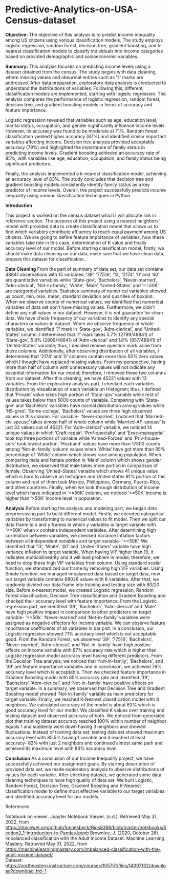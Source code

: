 # Predictive-Analytics-on-USA-Census-dataset

**Objective:**
The objective of this analysis is to predict income inequality among US citizens using various classification models. The study employs logistic regression, random forest, decision tree, gradient boosting, and k-nearest classification models to classify individuals into income categories based on provided demographic and socioeconomic variables.

**Summary:**
This analysis focuses on predicting income levels using a dataset obtained from the census. The study begins with data cleaning, where missing values and abnormal entries such as '?' marks are addressed. After data preparation, exploratory data analysis is conducted to understand the distributions of variables. Following this, different classification models are implemented, starting with logistic regression. The analysis compares the performance of logistic regression, random forest, decision tree, and gradient boosting models in terms of accuracy and feature importance.

Logistic regression revealed that variables such as age, education level, marital status, occupation, and gender significantly influence income levels. However, its accuracy was found to be moderate at 71%. Random forest classification yielded higher accuracy (87%) and identified similar important variables affecting income. Decision tree analysis provided acceptable accuracy (79%) and highlighted the importance of family status in predicting income levels. Gradient boosting achieved an accuracy rate of 85%, with variables like age, education, occupation, and family status being significant predictors.

Finally, the analysis implemented a k-nearest classification model, achieving an accuracy level of 83%. The study concludes that decision tree and gradient boosting models consistently identify family status as a key predictor of income levels. Overall, the project successfully predicts income inequality using various classification techniques in Python.


**Introduction** 

This project is worked on the census dataset which I will allocate link in reference section. The purpose of this project using a nearest neighbors’ model with provided data to create classification model that allows us to find which variables contribute affluency to reach equal payment among US citizens. We are going to define feature importance of variables, how these variables take role in this case, determination of K value and finally accuracy level of our model. Before starting classification model, firstly, we should make data cleaning on our data, make sure that we have clean data, prepare this dataset for classification.

**Data Cleaning** 
From the part of summary of data set, our data set contains 48841 observations with 15 variables: ‘39’, ‘77516’, ‘13’, ‘2174’, ‘0’ and ‘40’ are quantitative variables while ‘State-gov’, ‘Bachelors’, ‘Never-married’, ‘Adm-clerical’, ‘Not-in-family’, ‘White’, ‘Male’, ‘United-States’ and ‘<=50K’ are categorical variables. Statistics summary of numerical variables showed us count, min, max, mean, standard deviation and quartiles of boxplot. When we observe counts of numerical values, we identified that numerical variables of data set don’t have missing values. Furthermore, we didn’t define any null values in our dataset. However, it is not guarantee for clean data. We have check frequency of our variables to identify any special characters or values in dataset. When we observe frequency of whole variables, we identified ‘?’ mark in ‘State-gov’, ‘Adm-clerical’, and ‘United-States’ column. I determined that ‘?’ mark takes 5.7% (2799/48841) of ‘State-gov’, 5.8% (2809/48841) of ‘Adm-clerical’ and 1.8% (857/48841) of ‘United-States’ variable; thus, I decided remove question mark value from these columns. Additionally, after observing distribution of all variables, I determined that ‘2174’ and ‘0’ columns contain more than 50% zero values which I thought have replaced missing values. From my perspective, having more than half of column with unnecessary values will not indicate any essential information for our model; therefore, I removed these two columns from our dataset. After this cleaning, we have 45221 values with 13 variables. 
 From the exploratory analysis part, I checked each variables distribution by visualization of each variable on Histogram; thus, I defined that ‘Private’ value takes high portion of ‘State-gov’ variable while rest of values takes below than 5000 counts of variable. Comparing with ‘State-gov’ and ‘Bachelors’ variables have normal distribution among values while ‘HS-grad’, ‘Some-college’, ‘Bachelors’ values are three high observed values in this column. For variable- ‘Never-married’, I noticed that ‘Married-civ-spouse’ takes almost half of whole column while ‘Married-AF-spouse’ is just 32 values out of 45221. For ‘Adm-clerical’ variable, we noticed 14 unique values in which ‘Craft-repair’, ‘Prof-specialty’ and ‘Exec-managerial’ took top three portions of variable while ‘Armed-Forces’ and ‘Priv-house-serv’ took lowest portion. ‘Husband’ values have more than 17500 counts among ‘Not-in-family’ column values when ‘White’ have got more than 85% percentage of ‘White’ column which shows race among population. When comparing male and female portion in ‘Male’ column which shows gender distribution, we observed that male takes more portion in comparison of female. Observing ‘United-States’ variable which shows 41 unique value which is hard to observe on histogram and United states 91% portion of this column and rest of them took Mexico, Philippines, Germany, Puerto-Rico, and other countries. Finally, when we look through distribution of income level which have indicated in ‘<=50K’ column, we noticed ‘<=50K’ income is higher than ‘>50K’ income level in population. 
                                                     
 **Analysis**
      Before starting the analysis and modeling part, we began data preprocessing part to build different model. Firstly, we encoded categorical variables by transforming to numerical values to fit model. Then we split our data frame to x and y frames in which y variables is target variable with ‘<=50K’ when x contains independent variables. After determining high correlation between variables, we checked Variance Inflation factors between all independent variables and target variable- ‘<=50K’. We identified that ‘13’, ‘White’, ‘40’ and ‘United-States’ variable have high variance inflation to target variable. When having VIF higher than 10, it indicates multicollinearity and it will lead problem in model; therefore, we need to drop these high VIF variables from column. Using standard scaler function, we standardized our frame by removing high VIF variables. Using Smote function, we managed imbalanced data based on target data, now our target variable contains 68026 values with 8 variables. After that, we randomly divided our data frame into training and testing size with 80/20 size.  Before k-nearest model, we created Logistic regression, Random Forest classification, Decision Tree classification and Gradient Boosting and checked their accuracy level with feature importance.
      From the Logistic regression part, we identified ‘39’, ‘Bachelors’, ‘Adm-clerical’ and ‘Male’ have high positive impact in comparison to other predictors on target variable- ‘<=50k’. ‘Never-married’ and ‘Not-in-family’ variables were assigned as negative effectors for income variable. We can observe feature importance coefficients of all variables in bar plot. In a conclusion, our Logistic regression showed 71% accuracy level which is not acceptable good. 
      From the Random Forest, we observed ‘39’, ‘77516’, ‘Bachelors’, ‘Never-married’, ‘Adm-clerical’, and ‘Not-in-family’ have high positive effects on income variable with 87% accuracy rate which is higher than Logistic regression model accuracy level having different predictors.
      From the Decision Tree analysis, we noticed that ‘Not-in-family’, ‘Bachelors’, and ‘39’ are feature importance variables and in conclusion, we achieved 79% accuracy level which is acceptable. Then we checked feature importance in Gradient Boosting model with 85% accuracy rate and identified ‘39’, ‘Bachelors’, ‘Adm-clerical’, and ‘Not-in-family’ have positive effects on target variable. In a summary, we observed that Decision Tree and Gradient Boosting model showed ‘Not-in-family’ variable as main predictors for target variable. 
      Finally, we reached K-Nearest classification model with 8 neighbors. We calculated accuracy of the model is about 83% which is good accuracy level for our model. We classified K values over training and testing dataset and observed accuracy of both. We noticed from generated plot that training dataset accuracy reached 100% within number of neighbor equals 1 and suddenly went down having 3 neighbors and showed fluctuations. Instead of training data set, testing data set showed maximum accuracy level with 85.5% having 1 variable and it reached at least accuracy- 82% with just 2 neighbors and continued almost same path and achieved its maximum level with 83% accuracy level. 
  
**Conclusion**
As a conclusion of our Income Inequality project, we have successfully achieved our assignment goals. By starting description of provided data set, we made exploratory analysis to observe distributions of values for each variable. After checking dataset, we generated some data cleaning techniques to have high quality of data set. We built Logistic, Random Forest, Decision Tree, Gradient Boosting and K-Nearest classification model to define most effective variable to our target variables and identified accuracy level for our models. 


References

Notebook on viewer. Jupyter Notebook Viewer. (n.d.). Retrieved May 31, 2022, from https://nbviewer.org/github/fonnesbeck/Bios8366/blob/master/notebooks/Section2_1-Introduction-to-Pandas.ipynb 
Brownlee, J. (2020, October 26). Imbalanced classification with the Adult Income Dataset. Machine Learning Mastery. Retrieved May 31, 2022, from https://machinelearningmastery.com/imbalanced-classification-with-the-adult-income-dataset/  
Dataset: https://northeastern.instructure.com/courses/105751/files/14397132/download?download_frd=1 
